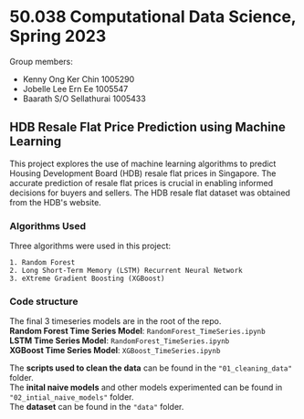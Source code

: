 # 50.038 Computational Data Science, Spring 2023
Group members:
* Kenny Ong Ker Chin 1005290
* Jobelle Lee Ern Ee 1005547
* Baarath S/O Sellathurai 1005433

## HDB Resale Flat Price Prediction using Machine Learning

This project explores the use of machine learning algorithms to predict Housing Development Board (HDB) resale flat prices in Singapore. The accurate prediction of resale flat prices is crucial in enabling informed decisions for buyers and sellers. The HDB resale flat dataset was obtained from the HDB's website.
### Algorithms Used

Three algorithms were used in this project:

    1. Random Forest
    2. Long Short-Term Memory (LSTM) Recurrent Neural Network
    3. eXtreme Gradient Boosting (XGBoost)

### Code structure
The final 3 timeseries models are in the root of the repo.<br>
**Random Forest Time Series Model**: `RandomForest_TimeSeries.ipynb`<br>
**LSTM Time Series Model**: `RandomForest_TimeSeries.ipynb`<br>
**XGBoost Time Series Model**: `XGBoost_TimeSeries.ipynb`<br>

The **scripts used to clean the data** can be found in the `"01_cleaning_data"` folder.<br>
The **inital naive models** and other models experimented can be found in `"02_intial_naive_models"` folder.<br>
The **dataset** can be found in the `"data"` folder.<br>
